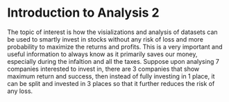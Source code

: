 # Introduction to Analysis 2
The topic of interest is how the visializations and analysis of datasets can be used to smartly invest in stocks without any risk of loss and more probability to maximize the returns and profits. This is a very important and useful information to always know as it primarily saves our money, especially during the infaltion and all the taxes. Suppose upon analysing 7 companies interested to invest in, there are 3 companies that show maximum return and success, then instead of fully investing in 1 place, it can be split and invested in 3 places so that it further reduces the risk of any loss.